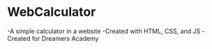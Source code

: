 # WebCalculator
-A simple calculator in a website
-Created with HTML, CSS, and JS
-Created for Dreamers Academy
